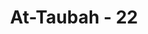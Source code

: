 ---
title: "At-Taubah - 22"
no: 22
arabic_no: ٢٢
ayah: خٰلِدِيْنَ فِيْهَآ اَبَدًا ۗاِنَّ اللّٰهَ عِنْدَهٗٓ اَجْرٌ عَظِيْمٌ 
translation: "mereka kekal di dalamnya selama-lamanya. Sungguh, di sisi Allah terdapat pahala yang besar."
tafsir: "Di ayat ini Allah menjelaskan bahwa orang yang memperoleh karunia tersebut akan tetap tinggal di surga untuk selama-lamanya. Sesungguhnya di sisi Allah telah tersedia pahala yang sangat besar bagi orang-orang yang beriman dan beramal saleh, terutama bagi orang-orang yang beriman, hijrah, dan berjihad dengan harta dan jiwa raganya."
---